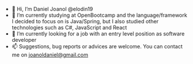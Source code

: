 - 👋 Hi, I’m Daniel Joanol @elodin19
- 🌱 I’m currently studying at OpenBootcamp and the language/framework I decided to focus on is Java/Spring, but I also studied other technologies such as C#, JavaScript and React
- 💞️ I’m currently looking for a job with an entry level position as software developer
- 📫 Suggestions, bug reports or advices are welcome. You can contact me on joanoldaniel@gmail.com

<!---
elodin19/elodin19 is a ✨ special ✨ repository because its `README.md` (this file) appears on your GitHub profile.
You can click the Preview link to take a look at your changes.
--->
